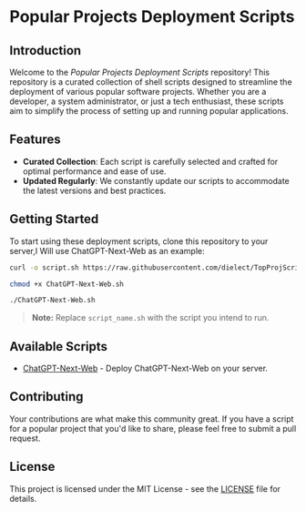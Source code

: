 # Popular Projects Deployment Scripts

## Introduction

Welcome to the *Popular Projects Deployment Scripts* repository! This repository is a curated collection of shell scripts designed to streamline the deployment of various popular software projects. Whether you are a developer, a system administrator, or just a tech enthusiast, these scripts aim to simplify the process of setting up and running popular applications.

## Features

- **Curated Collection**: Each script is carefully selected and crafted for optimal performance and ease of use.
- **Updated Regularly**: We constantly update our scripts to accommodate the latest versions and best practices.

## Getting Started

To start using these deployment scripts, clone this repository to your server,I Will use ChatGPT-Next-Web as an example:

```bash
curl -o script.sh https://raw.githubusercontent.com/dielect/TopProjScripts/main/AI/ChatGPT-Next-Web.sh

chmod +x ChatGPT-Next-Web.sh

./ChatGPT-Next-Web.sh
```
> **Note:** Replace `script_name.sh` with the script you intend to run.


## Available Scripts

- [ChatGPT-Next-Web](AI/ChatGPT-Next-Web.sh) - Deploy ChatGPT-Next-Web on your server.


## Contributing

Your contributions are what make this community great. If you have a script for a popular project that you'd like to share, please feel free to submit a pull request.

## License

This project is licensed under the MIT License - see the [LICENSE](LICENSE) file for details.
